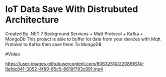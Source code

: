 # IoT Data Save With Distrubuted Architecture
Created By .NET 7 Background Services + Mqtt Protocol + Kafka + MongoDb
This project is able to buffer Iot data from your devices with Mqtt Protokol to Kafka then save them To MongoDB 

#Video


https://user-images.githubusercontent.com/80632510/220891674-8efdc841-3052-4f89-85c5-8619f793c991.mp4


